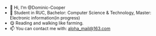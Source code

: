 - 👋 Hi, I’m @Dominic-Cooper
- 👀 Student in RUC, Bachelor: Computer Science & Technology, Master: Electronic information(in progress)
- 😋 Reading and walking like farming.
- 📫 You can contact me with: aloha_mail@163.com

<!---
Dominic-Cooper/Dominic-Cooper is a ✨ special ✨ repository because its `README.md` (this file) appears on your GitHub profile.
You can click the Preview link to take a look at your changes.
--->
